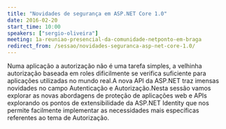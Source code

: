 ```yaml
---
title: "Novidades de segurança em ASP.NET Core 1.0"
date: 2016-02-20
start_time: 10:00
speakers: ["sergio-oliveira"]
meeting: 1a-reuniao-presencial-da-comunidade-netponto-em-braga
redirect_from: /sessao/novidades-seguranca-asp-net-core-1.0/
---
```


Numa aplicação a autorização não é uma tarefa simples, a velhinha autorização baseada em roles dificilmente se verifica suficiente para aplicações utilizadas no mundo real.A nova API da ASP.NET traz imensas novidades no campo Autenticação e Autorização.Nesta sessão vamos explorar as novas abordagens de proteção de aplicações web e APIs explorando os pontos de extensibilidade da ASP.NET Identity que nos permite facilmente implementar as necessidades mais específicas referentes ao tema de Autorização.
